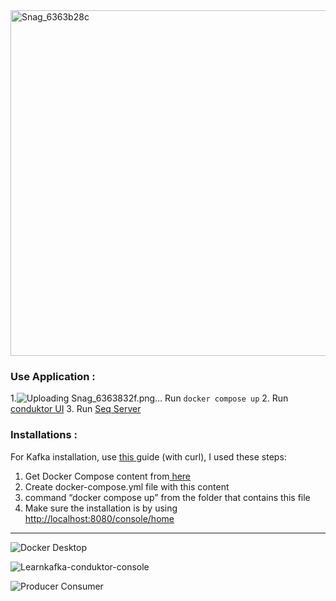 
<img width="553" alt="Snag_6363b28c" src="https://github.com/amielc1/LearnKafka/assets/2409265/54302b6a-9959-45d9-bb7d-672fb3ed9339">

### Use Application : 
1.![Uploading Snag_6363832f.png…]()
 Run `docker compose up`
2. Run [conduktor UI](http://localhost:8080/console/home)
3. Run [Seq Server](http://localhost:5341/)

### Installations :
For Kafka installation, use [this ](https://www.conduktor.io/get-started/ "‌") guide (with curl), I used these steps:
1. Get Docker Compose content from[ here ](https://raw.githubusercontent.com/conduktor/conduktor-platform/main/quick-start.yml "‌")
2. Create docker-compose.yml file with this content
3. command “docker compose up” from the folder that contains this file
4. Make sure the installation is by using [http://localhost:8080/console/home](http://localhost:8080/console/home "‌")


---

![Docker Desktop](https://github.com/amielc1/LearnKafka/assets/2409265/2116571e-5463-4fbd-a454-df553c4738aa)

![Learnkafka-conduktor-console](https://github.com/amielc1/LearnKafka/assets/2409265/1a97316a-0afd-413e-bb1e-6ef645b34057)

![Producer Consumer](https://github.com/amielc1/LearnKafka/assets/2409265/598d238e-e6dc-4ab3-a2d0-57f69868ac6a)
